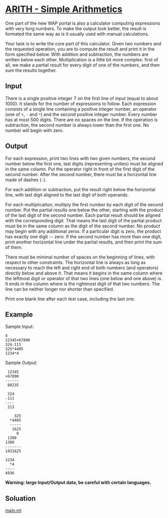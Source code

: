 # [ARITH - Simple Arithmetics](https://www.spoj.com/problems/ARITH/)

One part of the new WAP portal is also a calculator computing expressions with very long numbers.  To make the output look better, the result is formated the same way as is it usually used with manual calculations.

Your task is to write the core part of this calculator.  Given two numbers and the requested operation, you are to compute the result and print it in the form specified below.  With addition and subtraction, the numbers are written below each other.  Multiplication is a little bit more complex: first of all, we make a partial result for every digit of one of the numbers, and then sum the results together.

## Input

There is a single positive integer $T$ on the first line of input (equal to about 1000).  It stands for the number of expressions to follow.  Each expression consists of a single line containing a positive integer number, an operator (one of `+`, `-` and `*`) and the second positive integer number.  Every number has at most 500 digits.  There are no spaces on the line.  If the operation is subtraction, the second number is always lower than the first one.  No number will begin with zero.

## Output

For each expression, print two lines with two given numbers, the second number below the first one, last digits (representing unities) must be aligned in the same column.  Put the operator right in front of the first digit of the second number.  After the second number, there must be a horizontal line made of dashes (`-`).

For each addition or subtraction, put the result right below the horizontal line, with last digit aligned to the last digit of both operands.

For each multiplication, multiply the first number by each digit of the second number.  Put the partial results one below the other, starting with the product of the last digit of the second number.  Each partial result should be aligned with the corresponding digit.  That means the last digit of the partial product must be in the same column as the digit of the second number.  No product may begin with any additional zeros.  If a particular digit is zero, the product has exactly one digit -- zero.  If the second number has more than one digit, print another horizontal line under the partial results, and then print the sum of them.

There must be minimal number of spaces on the beginning of lines, with respect to other constraints.  The horizontal line is always as long as necessary to reach the left and right end of both numbers (and operators) directly below and above it.  That means it begins in the same column where the leftmost digit or operator of that two lines (one below and one above) is.  It ends in the column where is the rightmost digit of that two numbers.  The line can be neither longer nor shorter than specified.

Print one blank line after each test case, including the last one.

## Example

Sample Input:
```
4
12345+67890
324-111
325*4405
1234*4
```

Sample Output:
```
 12345
+67890
------
 80235

 324
-111
----
 213

    325
  *4405
  -----
   1625
     0
 1300
1300
-------
1431625

1234
  *4
----
4936
```

**Warning: large Input/Output data, be careful with certain languages.**

## Soluation

[main.ml](main.ml)

